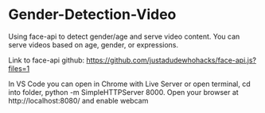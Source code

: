 # Gender-Detection-Video
 Using face-api to detect gender/age and serve video content. You can serve videos based on age, gender, or expressions. 
 
 Link to face-api github: https://github.com/justadudewhohacks/face-api.js?files=1

In VS Code you can open in Chrome with Live Server or open terminal, cd into folder, python -m SimpleHTTPServer 8000. Open your browser at http://localhost:8080/ and enable webcam
